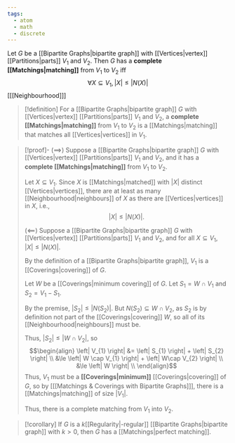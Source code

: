 ```yaml
---
tags:
  - atom
  - math
  - discrete
---
```

Let $G$ be a [[Bipartite Graphs|bipartite graph]] with [[Vertices|vertex]] [[Partitions|parts]] $V_{1}$ and $V_{2}$. Then $G$ has a **complete [[Matchings|matching]]** from $V_{1}$ to $V_{2}$ iff
$$\forall X \subseteq V_{1}, \left| X \right| \le \left| N(X) \right| $$
\[[[Neighbourhood]]\]

> [!definition] For a [[Bipartite Graphs|bipartite graph]] $G$ with [[Vertices|vertex]] [[Partitions|parts]] $V_{1}$ and $V_{2}$, a **complete [[Matchings|matching]]** from $V_{1}$ to $V_{2}$ is a [[Matchings|matching]] that matches all [[Vertices|vertices]] in $V_{1}$.

> [!proof]-
> $\left( \implies \right)$
> Suppose a [[Bipartite Graphs|bipartite graph]] $G$ with [[Vertices|vertex]] [[Partitions|parts]] $V_{1}$ and $V_{2}$, and it has a **complete [[Matchings|matching]]** from $V_{1}$ to $V_{2}$.
> 
> Let $X \subseteq V_{1}$. Since $X$ is [[Matchings|matched]] with $\left| X \right|$ distinct [[Vertices|vertices]], there are at least as many [[Neighbourhood|neighbours]] of $X$ as there are [[Vertices|vertices]] in $X$, i.e.,
> $$\left| X \right| \le \left| N(X) \right|.$$
> 
> $\left( \impliedby \right)$
> Suppose a [[Bipartite Graphs|bipartite graph]] $G$ with [[Vertices|vertex]] [[Partitions|parts]] $V_{1}$ and $V_{2}$, and for all $X\subseteq V_{1}$, $\left| X \right| \le \left| N(X) \right|$.
> 
> By the definition of a [[Bipartite Graphs|bipartite graph]], $V_{1}$ is a [[Coverings|covering]] of $G$.
> 
> Let $W$ be a [[Coverings|minimum covering]] of $G$. Let $S_{1} = W \cap V_{1}$ and $S_{2} = V_{1} - S_{1}$.
> 
> By the premise, $\left| S_{2} \right| \le\left| N(S_{2}) \right|$. But $N(S_{2}) \subseteq W \cap V_{2}$, as $S_{2}$ is by definition not part of the [[Coverings|covering]] $W$, so all of its [[Neighbourhood|neighbours]] must be.
> 
> Thus, $\left| S_{2} \right| \le \left| W \cap V_{2} \right|$, so
> $$\begin{align}
> 	\left| V_{1} \right| &= \left| S_{1} \right| + \left| S_{2} \right| \\
> 	&\le \left| W \cap V_{1} \right| + \left| W\cap V_{2} \right|  \\
> 	&\le \left| W \right|  \\
> \end{align}$$
> Thus, $V_{1}$ must be a **[[Coverings|minimum]]** [[Coverings|covering]] of $G$, so by \[[[Matchings & Coverings with Bipartite Graphs]]\], there is a [[Matchings|matching]] of size $\left| V_{1} \right|$.
> 
> Thus, there is a complete matching from $V_{1}$ into $V_{2}$.

> [!corollary] If $G$ is a $k$[[Regularity|-regular]] [[Bipartite Graphs|bipartite graph]] with $k > 0$, then $G$ has a [[Matchings|perfect matching]].